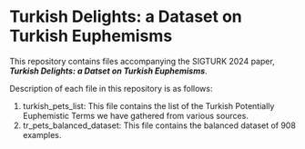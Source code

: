 # Turkish Delights: a Dataset on Turkish Euphemisms

This repository contains files accompanying the SIGTURK 2024 paper, **_Turkish Delights: a Datset on Turkish Euphemisms_**.

Description of each file in this repository is as follows:

1. turkish_pets_list: This file contains the list of the Turkish Potentially Euphemistic Terms we have gathered from various sources.
2. tr_pets_balanced_dataset: This file contains the balanced dataset of 908 examples. 
